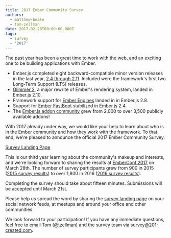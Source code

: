 ```yaml
---
title: 2017 Ember Community Survey
authors:
  - matthew-beale
  - tom-zellman
date: 2017-02-28T00:00:00.000Z
tags:
  - survey
  - '2017'
---
```



The past year has been a great time to work with the web, and an exciting one to
be building applications with Ember.

- Ember.js completed eight backward-compatible minor version releases in the
  last year, [2.4 through 2.11](http://emberjs.com/blog/tags/releases.html).
  Included were the framework's first two Long-Term Support (LTS) releases.
- [Glimmer 2](http://emberjs.com/blog/2016/07/29/announcing-the-glimmer-2-alpha.html),
  a major rewrite of Ember's rendering system, landed in Ember.js 2.10.
- Framework support for [Ember Engines](http://ember-engines.com/) landed in
  in Ember.js 2.8.
- Support for [Ember FastBoot](https://ember-fastboot.com/) stabilized in
  Ember.js 2.4.
- The [Ember.js addon community](https://www.emberaddons.com/) grew from 2,000
  to over 3,500 publicly available addons!

With 2017 already under way, we would like your help to learn
about who is in the Ember community and how they work with the framework.
To that end, we're pleased to announce the official 2017 Ember Community Survey.

<a href="https://emberjs.com/ember-community-survey-2017" class="es-button">
  Survey Landing Page
</a>

This is our third year learning about the community's makeup and interests,
and we're looking forward to
sharing the results at [EmberConf 2017](http://emberconf.com/) on March 28th.
The number of survey participants grew from 900 in
2015 ([2015 survey results](http://www.201-created.com/ember-community-survey-2015))
to over 1,800 in 2016 ([2016 survey results](http://emberjs.com/ember-community-survey-2016)).

Completing the survey should take about fifteen minutes. Submissions will be
accepted until March 21st.

Please help us spread the word by sharing the
[survey landing page](/ember-community-survey-2017) on your social
network feeds, at meetups and around your office and other communities.

We look forward to your participation!
If you have any immediate questions, feel free to email
Tom ([@tzellman](https://twitter.com/tzellman)) and
the survey team via
[survey@201-created.com](mailto:survey@201-created.com).
